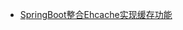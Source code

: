 <!-- docs/_sidebar.md -->
- [SpringBoot整合Ehcache实现缓存功能](/缓存/Nginx本地缓存/doc/SpringBoot整合Ehcache实现缓存功能.md)
